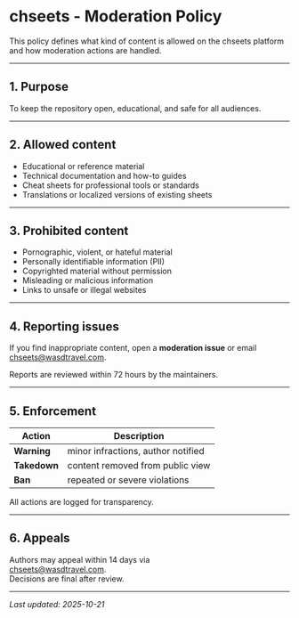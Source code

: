 # chseets - Moderation Policy

This policy defines what kind of content is allowed on the chseets platform and
how moderation actions are handled.

---

## 1. Purpose

To keep the repository open, educational, and safe for all audiences.

---

## 2. Allowed content

- Educational or reference material  
- Technical documentation and how-to guides  
- Cheat sheets for professional tools or standards  
- Translations or localized versions of existing sheets  

---

## 3. Prohibited content

- Pornographic, violent, or hateful material  
- Personally identifiable information (PII)  
- Copyrighted material without permission  
- Misleading or malicious information  
- Links to unsafe or illegal websites  

---

## 4. Reporting issues

If you find inappropriate content, open a **moderation issue** or email  
[chseets@wasdtravel.com](mailto:chseets@wasdtravel.com).

Reports are reviewed within 72 hours by the maintainers.

---

## 5. Enforcement

| Action | Description |
|---------|-------------|
| **Warning** | minor infractions, author notified |
| **Takedown** | content removed from public view |
| **Ban** | repeated or severe violations |

All actions are logged for transparency.

---

## 6. Appeals

Authors may appeal within 14 days via  
[chseets@wasdtravel.com](mailto:chseets@wasdtravel.com).  
Decisions are final after review.

---

_Last updated: 2025-10-21_
